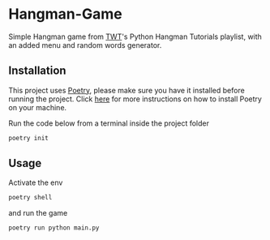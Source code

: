# Hangman-Game
Simple Hangman game from [TWT](https://www.youtube.com/channel/UC4JX40jDee_tINbkjycV4Sg)'s Python Hangman Tutorials playlist, with an added menu and random words generator.

## Installation
This project uses [Poetry](https://python-poetry.org/), please make sure you have it installed before running the project.
Click [here](https://python-poetry.org/docs/#installation) for more instructions on how to install Poetry on your machine.

Run the code below from a terminal inside the project folder

```bash
poetry init
```

## Usage
Activate the env

```bash
poetry shell
```

and run the game

```bash
poetry run python main.py
```
